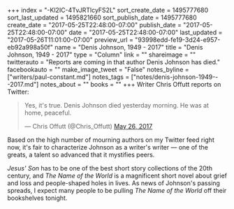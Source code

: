 +++
index = "-Kl2IC-4TvJRTlcyFS2L"
sort_create_date = 1495777680
sort_last_updated = 1495821660
sort_publish_date = 1495777680
create_date = "2017-05-25T22:48:00-07:00"
publish_date = "2017-05-25T22:48:00-07:00"
date = "2017-05-25T22:48:00-07:00"
last_updated = "2017-05-26T11:01:00-07:00"
preview_url = "93998edd-fe19-3d24-e957-eb92a998a50f"
name = "Denis Johnson, 1949 - 2017"
title = "Denis Johnson, 1949 - 2017"
type = "Column"
link = ""
shareimage = ""
twitterauto = "Reports are coming in that author Denis Johnson has died."
facebookauto = ""
make_image_tweet = "False"
notes_byline = ["writers/paul-constant.md"]
notes_tags = ["notes/denis-johnson-1949---2017.md"]
notes_about = ""
books = ""
+++
Writer Chris Offutt reports on Twitter: 

<blockquote class="twitter-tweet" data-lang="en"><p lang="en" dir="ltr">Yes, it&#39;s true.  Denis Johnson died yesterday morning.  He was at home, peaceful.</p>&mdash; Chris Offutt (@Chris_Offutt) <a href="https://twitter.com/Chris_Offutt/status/867971243089084418">May 26, 2017</a></blockquote>

Based on the high number of mourning authors on my Twitter feed right now, it's fair to characterize Johnson as a writer's writer — one of the greats, a talent so advanced that it mystifies peers. 

*Jesus' Son* has to be one of the best short story collections of the 20th century, and *The Name of the World* is a magnificent short novel about grief and loss and people-shaped holes in lives. As news of Johnson's passing spreads, I expect many people to be pulling *The Name of the World* off their bookshelves tonight.